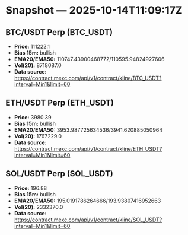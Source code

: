# Snapshot — 2025-10-14T11:09:17Z

## BTC/USDT Perp (BTC_USDT)
- **Price:** 111222.1
- **Bias 15m:** bullish
- **EMA20/EMA50:** 110747.43900468772/110595.94824927606
- **Vol(20):** 8718087.0
- **Data source:** https://contract.mexc.com/api/v1/contract/kline/BTC_USDT?interval=Min1&limit=60

## ETH/USDT Perp (ETH_USDT)
- **Price:** 3980.39
- **Bias 15m:** bullish
- **EMA20/EMA50:** 3953.987725634536/3941.620885050964
- **Vol(20):** 1767229.0
- **Data source:** https://contract.mexc.com/api/v1/contract/kline/ETH_USDT?interval=Min1&limit=60

## SOL/USDT Perp (SOL_USDT)
- **Price:** 196.88
- **Bias 15m:** bullish
- **EMA20/EMA50:** 195.0191786264666/193.93807416952663
- **Vol(20):** 2332370.0
- **Data source:** https://contract.mexc.com/api/v1/contract/kline/SOL_USDT?interval=Min1&limit=60
